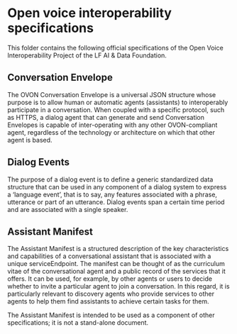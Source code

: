 # Open voice interoperability specifications

This folder contains the following official specifications of the Open Voice Interoperability Project of the LF AI & Data Foundation. 

## Conversation Envelope
The OVON Conversation Envelope is a universal JSON structure whose purpose is to allow human or automatic agents (assistants) to interoperably participate in a conversation. 
When coupled with a specific protocol, such as HTTPS, a dialog agent that can generate and send Conversation Envelopes is capable of inter-operating with any other OVON-compliant agent, 
regardless of the technology or architecture on which that other agent is based.

## Dialog Events
The purpose of a dialog event is to define a generic standardized data structure that can be used in any component of a dialog system to express a ‘language event’, that is to say, any features associated with a phrase, utterance or part of an utterance. Dialog events span a certain time period and are associated with a single speaker.

## Assistant Manifest
The Assistant Manifest is a structured description of the key characteristics and capabilities of a conversational assistant that is associated with a unique serviceEndpoint. The manifest can be thought of as the curriculum vitae of the conversational agent and a public record of the services that it offers. It can be used, for example, by other agents or users to decide whether to invite a particular agent to join a conversation. In this regard, it is particularly relevant to discovery agents who provide services to other agents to help them find assistants to achieve certain tasks for them.

The Assistant Manifest is intended to be used as a component of other specifications; it is not a stand-alone document.
